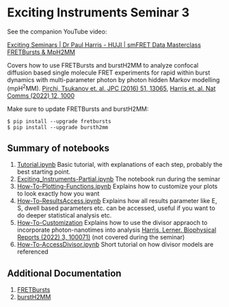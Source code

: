 # Exciting Instruments Seminar 3

See the companion YouTube video:

[Exciting Seminars | Dr Paul Harris - HUJI | smFRET Data Masterclass FRETBursts & MpH2MM](https://www.youtube.com/watch?v=mH1z_nFoT_E)

Covers how to use FRETBursts and burstH2MM to analyze confocal diffusion based single molecule FRET experiments for rapid within burst dynamics with multi-parameter photon by photon hidden Markov modelling (mpH<sup>2</sup>MM). [Pirchi, Tsukanov et. al. JPC (2016) 51, 13065](https://doi.org/10.1021/acs.jpcb.6b10726), [Harris et. al. Nat Comms (2022) 12, 1000](https://doi.org/10.1038/s41467-022-28632-x)

Make sure to update FRETBursts and burstH2MM:

```
$ pip install --upgrade fretbursts
$ pip install --upgrade bursth2mm
```

## Summary of notebooks

1. [Tutorial.ipynb](https://github.com/exciting-instruments/seminar-003-paul-harris/blob/main/Tutorial.ipynb) Basic tutorial, with explanations of each step, probably the best starting point.
2. [Exciting_Instruments-Partial.ipynb](https://github.com/exciting-instruments/seminar-003-paul-harris/blob/main/Exciting_Instruments-Partial.ipynb) The notebook run during the seminar
3. [How-To-Plotting-Functions.ipynb](https://github.com/exciting-instruments/seminar-003-paul-harris/blob/main/How-To-Plotting-Functions.ipynb) Explains how to customize your plots to look exactly how you want
4. [How-To-ResultsAccess.ipynb](https://github.com/exciting-instruments/seminar-003-paul-harris/blob/main/How-To-ResultsAccess.ipynb) Explains how all results parameter like E, S, dwell based parameters etc. can be accessed, useful if you want to do deeper statistical analysis etc.
5. [How-To-Customization](https://github.com/exciting-instruments/seminar-003-paul-harris/blob/main/How-To-Customization.ipynb) Explains how to use the divisor appraoch to incorporate photon-nanotimes into analysis [Harris, Lerner. Biophysical Reports (2022) 3, 100071)](https://doi.org/10.1016/j.bpr.2022.100071) (not covered during the seminar)
6. [How-To-AccessDivisor.ipynb](https://github.com/exciting-instruments/seminar-003-paul-harris/blob/main/How-To-AccessDivisor.ipynb) Short tutorial on how divisor models are referenced

## Additional Documentation

1. [FRETBursts](https://fretbursts.readthedocs.io)
2. [burstH2MM](https://bursth2mm.readthedocs.io)
